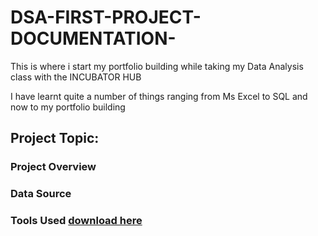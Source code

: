 # DSA-FIRST-PROJECT-DOCUMENTATION-

This is where i start my portfolio building while taking my Data Analysis class with the INCUBATOR HUB 

I have learnt quite a number of things ranging from Ms Excel to SQL and now to my portfolio building 

## Project Topic:

### Project Overview 

### Data Source 

### Tools Used [download here](https//www.microsoft.com)





